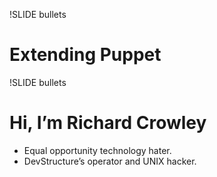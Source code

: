 !SLIDE bullets

# Extending Puppet



!SLIDE bullets

# Hi, I&#8217;m Richard Crowley

* Equal opportunity technology hater.
* DevStructure&#8217;s operator and UNIX hacker.
